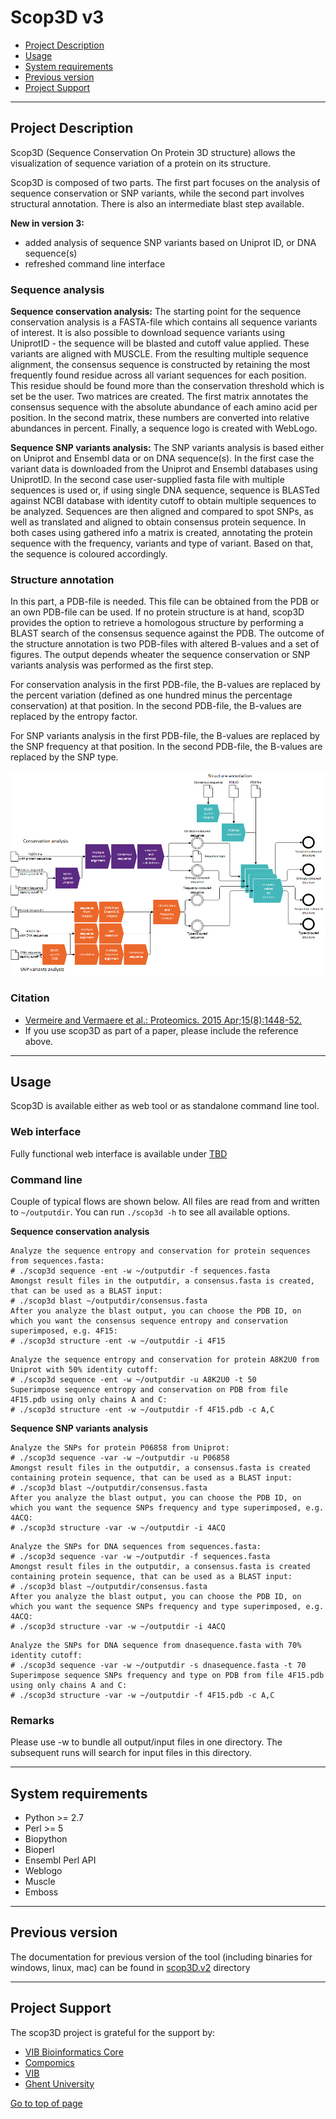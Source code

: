 # Scop3D v3

 * [Project Description](#project-description)
 * [Usage](#usage)
 * [System requirements](#system-requirements)
 * [Previous version](#previous-version)
 * [Project Support](#project-support)

----

## Project Description

Scop3D (Sequence Conservation On Protein 3D structure) allows the visualization of sequence variation of a protein on its structure.

Scop3D is composed of two parts. The first part focuses on the analysis of sequence conservation or SNP variants, while the second part involves structural annotation. There is also an intermediate blast step available.

**New in version 3:** 
* added analysis of sequence SNP variants based on Uniprot ID, or DNA sequence(s)
* refreshed command line interface

### Sequence analysis

**Sequence conservation analysis:**
The starting point for the sequence conservation analysis is a FASTA-file which contains all sequence variants of interest. It is also possible to download sequence variants using UniprotID - the sequence will be blasted and cutoff value applied. These variants are aligned with MUSCLE. From the resulting multiple sequence alignment, the consensus sequence is constructed by retaining the most frequently found residue across all variant sequences for each position. This residue should be found more than the conservation threshold which is set be the user. Two matrices are created. The first matrix annotates the consensus sequence with the absolute abundance of each amino acid per position. In the second matrix, these numbers are converted into relative abundances in percent. Finally, a sequence logo is created with WebLogo.

**Sequence SNP variants analysis:**
The SNP variants analysis is based either on Uniprot and Ensembl data or on DNA sequence(s). In the first case the variant data is downloaded from the Uniprot and Ensembl databases using UniprotID. In the second case user-supplied fasta file with multiple sequences is used or, if using single DNA sequence, sequence is BLASTed against NCBI database with identity cutoff to obtain multiple sequences to be analyzed. Sequences are then aligned and compared to spot SNPs, as well as translated and aligned to obtain consensus protein sequence. In both cases using gathered info a matrix is created, annotating the protein sequence with the frequency, variants and type of variant. Based on that, the sequence is coloured accordingly. 

### Structure annotation

In this part, a PDB-file is needed. This file can be obtained from the PDB or an own PDB-file can be used. If no protein structure is at hand, scop3D provides the option to retrieve a homologous structure by performing a BLAST search of the consensus sequence against the PDB. The outcome of the structure annotation is two PDB-files with altered B-values and a set of figures. The output depends wheater the sequence conservation or SNP variants analysis was performed as the first step.

For conservation analysis in the first PDB-file, the B-values are replaced by the percent variation (defined as one hundred minus the percentage conservation) at that position. In the second PDB-file, the B-values are replaced by the entropy factor.

For SNP variants analysis in the first PDB-file, the B-values are replaced by the SNP frequency at that position. In the second PDB-file, the B-values are replaced by the SNP type.

![Flow diagram of Scop3D](Scop3d.png "Flow diagram of Scop3D")

### Citation
 * [Vermeire and Vermaere et al.: Proteomics. 2015 Apr;15(8):1448-52.](http://www.ncbi.nlm.nih.gov/pubmed/25641949)
 * If you use scop3D as part of a paper, please include the reference above.

----

## Usage

Scop3D is available either as web tool or as standalone command line tool.

### Web interface

Fully functional web interface is available under [TBD](http://example.com)

### Command line

Couple of typical flows are shown below. All files are read from and written to `~/outputdir`. You can run `./scop3d -h` to see all available options.

**Sequence conservation analysis**

```
Analyze the sequence entropy and conservation for protein sequences from sequences.fasta:
# ./scop3d sequence -ent -w ~/outputdir -f sequences.fasta
Amongst result files in the outputdir, a consensus.fasta is created, that can be used as a BLAST input:
# ./scop3d blast ~/outputdir/consensus.fasta
After you analyze the blast output, you can choose the PDB ID, on which you want the consensus sequence entropy and conservation superimposed, e.g. 4F15:
# ./scop3d structure -ent -w ~/outputdir -i 4F15
```

```
Analyze the sequence entropy and conservation for protein A8K2U0 from Uniprot with 50% identity cutoff:
# ./scop3d sequence -ent -w ~/outputdir -u A8K2U0 -t 50
Superimpose sequence entropy and conservation on PDB from file 4F15.pdb using only chains A and C:
# ./scop3d structure -ent -w ~/outputdir -f 4F15.pdb -c A,C
```

**Sequence SNP variants analysis**

```
Analyze the SNPs for protein P06858 from Uniprot:
# ./scop3d sequence -var -w ~/outputdir -u P06858
Amongst result files in the outputdir, a consensus.fasta is created containing protein sequence, that can be used as a BLAST input:
# ./scop3d blast ~/outputdir/consensus.fasta
After you analyze the blast output, you can choose the PDB ID, on which you want the sequence SNPs frequency and type superimposed, e.g. 4ACQ:
# ./scop3d structure -var -w ~/outputdir -i 4ACQ
```

```
Analyze the SNPs for DNA sequences from sequences.fasta:
# ./scop3d sequence -var -w ~/outputdir -f sequences.fasta
Amongst result files in the outputdir, a consensus.fasta is created containing protein sequence, that can be used as a BLAST input:
# ./scop3d blast ~/outputdir/consensus.fasta
After you analyze the blast output, you can choose the PDB ID, on which you want the sequence SNPs frequency and type superimposed, e.g. 4ACQ:
# ./scop3d structure -var -w ~/outputdir -i 4ACQ
```

```
Analyze the SNPs for DNA sequence from dnasequence.fasta with 70% identity cutoff:
# ./scop3d sequence -var -w ~/outputdir -s dnasequence.fasta -t 70
Superimpose sequence SNPs frequency and type on PDB from file 4F15.pdb using only chains A and C:
# ./scop3d structure -var -w ~/outputdir -f 4F15.pdb -c A,C
```


### Remarks

Please use -w to bundle all output/input files in one directory. The subsequent runs will search for input files in this directory.

----

## System requirements

* Python >= 2.7
* Perl >= 5
* Biopython
* Bioperl
* Ensembl Perl API
* Weblogo
* Muscle
* Emboss

----

## Previous version

The documentation for previous version of the tool (including binaries for windows, linux, mac) can be found in  [scop3D.v2](scop3D.v2) directory

----

## Project Support

The scop3D project is grateful for the support by:

* [VIB Bioinformatics Core](http://www.bits.vib.be)
* [Compomics](http://www.compomics.com)
* [VIB](http://www.vib.be)
* [Ghent University](http://www.ugent.be)

[Go to top of page](#scop3d-v3)
